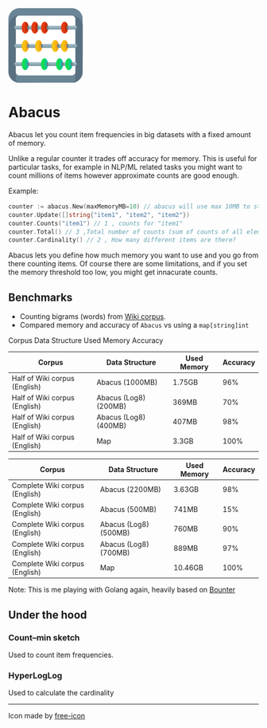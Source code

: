 <img src="https://raw.githubusercontent.com/dav009/abacus/master/199506.svg?sanitize=true"  width="150px" >

# Abacus

Abacus let you count item frequencies in big datasets with a fixed amount of memory.

Unlike a regular counter it trades off accuracy for memory.
This is useful for particular tasks, for example in NLP/ML related tasks you might want to count millions of items
however approximate counts are good enough.

Example:

```go
counter := abacus.New(maxMemoryMB=10) // abacus will use max 10MB to store your counts
counter.Update([]string{"item1", "item2", "item2"})
counter.Counts("item1") // 1 , counts for "item1"
counter.Total() // 3 ,Total number of counts (sum of counts of all elements)
counter.Cardinality() // 2 , How many different items are there?
```

Abacus lets you define how much memory you want to use and you go from there counting items.
Of course there are some limitations, and if you set the memory threshold too low, you might get innacurate counts.

## Benchmarks

- Counting bigrams (words) from [Wiki corpus](http://www.cs.upc.edu/~nlp/wikicorpus/).
- Compared memory and accuracy of `Abacus` vs using a `map[string]int`


Corpus Data Structure Used Memory Accuracy

| Corpus  | Data Structure  | Used Memory     | Accuracy  |
|---------|-----------------|-----------------|-----------|
| Half of Wiki corpus (English)   | Abacus (1000MB) |  1.75GB    | 96%  |
| Half of Wiki corpus (English)   | Abacus (Log8) (200MB) |  369MB    | 70%  |
| Half of Wiki corpus (English)   | Abacus (Log8) (400MB) |  407MB    | 98%  |
| Half of Wiki corpus (English)   | Map       |  3.3GB    | 100%  |

| Corpus  | Data Structure  | Used Memory     | Accuracy  |
|---------|-----------------|-----------------|-----------|
| Complete Wiki corpus (English)  | Abacus (2200MB) |  3.63GB    | 98%  |
| Complete Wiki corpus (English)  | Abacus (500MB) |   741MB   | 15%  |
| Complete Wiki corpus (English)  | Abacus (Log8) (500MB) |  760MB    |  90% |
| Complete Wiki corpus (English)  | Abacus (Log8) (700MB) |  889MB    |  97% |
| Complete Wiki corpus (English)  | Map       |  10.46GB    | 100%  |

Note: This is me playing with Golang again, heavily based on [Bounter](https://github.com/RaRe-Technologies/bounter)




## Under the hood

### Count–min sketch

Used to count item frequencies.

### HyperLogLog

Used to calculate the cardinality

-----------

Icon made by [free-icon](https://www.flaticon.com/free-icon/)
